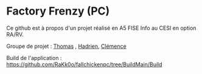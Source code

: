 # Factory Frenzy (PC)

Ce github est à propos d'un projet réalisé en A5 FISE Info au CESI en option RA/RV.

Groupe de projet : [Thomas](https://github.com/chikinsensei) , [Hadrien](https://github.com/Landrien), [Clémence](https://github.com/Landrien)

Build de l'application : https://github.com/RaKk0o/fallchickenpc/tree/BuildMain/Build
